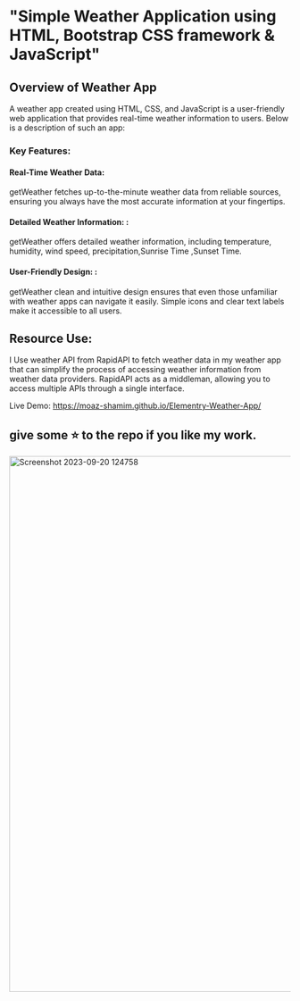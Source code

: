# "Simple Weather Application using HTML, Bootstrap CSS framework &amp; JavaScript"

## Overview of Weather App
A weather app created using HTML, CSS, and JavaScript is a user-friendly web application that provides real-time weather information to users. Below is a description of such an app:

### Key Features:
#### Real-Time Weather Data: 
getWeather fetches up-to-the-minute weather data from reliable sources, ensuring you always have the most accurate information at your fingertips.
#### Detailed Weather Information: : 
getWeather offers detailed weather information, including temperature, humidity, wind speed, precipitation,Sunrise Time ,Sunset Time. 
#### User-Friendly Design:  : 
getWeather clean and intuitive design ensures that even those unfamiliar with weather apps can navigate it easily. Simple icons and clear text labels make it accessible to all users.

## Resource Use:
I Use weather API from  RapidAPI to fetch weather data in my weather app that can simplify the process of accessing weather information from weather data providers. RapidAPI acts as a middleman, allowing you to access multiple APIs through a single interface. 

Live Demo:  https://moaz-shamim.github.io/Elementry-Weather-App/

## give some :star: to the repo if you like my work.

<img width="960" alt="Screenshot 2023-09-20 124758" src="https://github.com/moaz-shamim/Elementry-Weather-App/assets/93311597/e08a266c-31ef-4cc6-92b0-650298067dd1">




